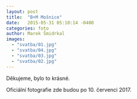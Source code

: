 ```yaml
---
layout: post
title:  "B+M Mošnice"
date:   2015-05-31 05:10:14 -0400
categories: foto
author: Marek Šmidrkal
images:
  - "svatba/01.jpg"
  - "svatba/04.jpg"
  - "svatba/03.jpg"
  - "svatba/02.jpg"
---
```

<p>Děkujeme, bylo to krásné.</p>
<p>Oficiální fotografie zde budou po 10. červenci 2017.</p>
